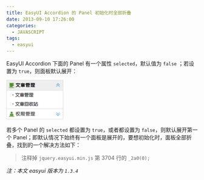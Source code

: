```yaml
---
title: EasyUI Accordion 的 Panel 初始化时全部折叠
date: 2013-09-10 17:26:00
categories:
  - JAVASCRIPT
tags:
  - easyui
---
```


EasyUI Accordion 下面的 Panel 有一个属性 `selected`，默认值为 `false` ；若设置为 `true`，则面板默认展开：

<script src="https://gist.github.com/luotaoyeah/a10bbbb23846fff982488b6019accab8.js"></script>

![](/images/easyui-accordion-panel-collapse/easyui-accordion-panel-collapse-001.png)

若多个 Panel 的 `selected` 都设置为 `true`，或者都设置为 `false`，则默认展开第一个 Panel；即默认情况下始终有一个面板是展开的，要想初始化时，面板全部折叠，找到的一个解决方法如下：

> 注释掉 `jquery.easyui.min.js` 第 3704 行的 `_2a0(0);`

_注：本文 easyui 版本为 `1.3.4`_
